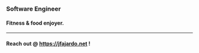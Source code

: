 ### Software Engineer

#### Fitness & food enjoyer.
***
#### Reach out @ <a href="https://jfajardo.net">https://jfajardo.net</a> !
